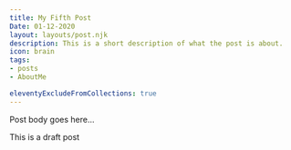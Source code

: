 ```yaml
---
title: My Fifth Post
Date: 01-12-2020
layout: layouts/post.njk
description: This is a short description of what the post is about.
icon: brain
tags:
- posts
- AboutMe

eleventyExcludeFromCollections: true
---
```


Post body goes here...

This is a draft post
